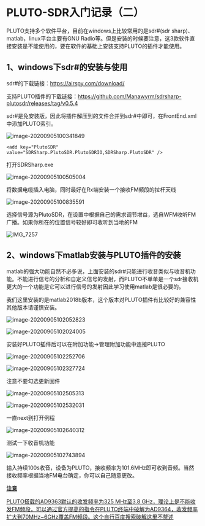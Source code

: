 

# PLUTO-SDR入门记录（二）

PLUTO支持多个软件平台，目前在windows上比较常用的是sdr#(sdr sharp)、matlab，linux平台主要有GNU Radio等。但是安装的时候要注意，这3款软件直接安装是不能使用的，要在软件的基础上安装支持PLUTO的插件才能使用。

## 1、windows下sdr#的安装与使用

sdr#的下载链接：https://airspy.com/download/

支持PLUTO插件的下载链接：https://github.com/Manawyrm/sdrsharp-plutosdr/releases/tag/v0.5.4

sdr#是免安装版，因此将插件解压到的文件合并到sdr#中即可，在FrontEnd.xml中添加PLUTO索引。

![image-20200905100341849](https://picture-1253612317.cos.ap-nanjing.myqcloud.com/img/image-20200905100341849.png)

```
<add key="PlutoSDR" value="SDRSharp.PlutoSDR.PlutoSDRIO,SDRSharp.PlutoSDR" />
```

打开SDRSharp.exe

![image-20200905100505004](https://picture-1253612317.cos.ap-nanjing.myqcloud.com/img/image-20200905100505004.png)

将数据电缆插入电脑，同时最好在Rx端安装一个接收FM频段的拉杆天线

![image-20200905100835591](https://picture-1253612317.cos.ap-nanjing.myqcloud.com/img/image-20200905100835591.png)

选择信号源为PlutoSDR，在设置中根据自己的需求调节增益，选自WFM收听FM广播。如果你所在的位置信号较好即可收听到当地的FM

![IMG_7257](https://picture-1253612317.cos.ap-nanjing.myqcloud.com/img/IMG_7257.JPG)

## 2、windows下matlab安装与PLUTO插件的安装

​        matlab的强大功能自然不必多说，上面安装的sdr#只能进行收音类似与收音机功能。不能进行信号的分析和自定义信号的发射，而PLUTO不单单是一个sdr接收机更大的一个功能是它可以进行信号的发射因此学习使用matlab是很必要的。

​        我们这里安装的是matlab2018b版本，这个版本对PLUTO插件有比较好的兼容性其他版本请谨慎安装。

![image-20200905102052823](https://picture-1253612317.cos.ap-nanjing.myqcloud.com/img/image-20200905102052823.png)



![image-20200905102024005](https://picture-1253612317.cos.ap-nanjing.myqcloud.com/img/image-20200905102024005.png)

安装好PLUTO插件后可以在附加功能->管理附加功能中连接PLUTO

![image-20200905102252706](https://picture-1253612317.cos.ap-nanjing.myqcloud.com/img/image-20200905102252706.png)

![image-20200905102327724](https://picture-1253612317.cos.ap-nanjing.myqcloud.com/img/image-20200905102327724.png)

注意不要勾选更新固件

![image-20200905102505313](https://picture-1253612317.cos.ap-nanjing.myqcloud.com/img/image-20200905102505313.png)

![image-20200905102532031](https://picture-1253612317.cos.ap-nanjing.myqcloud.com/img/image-20200905102532031.png)

一直next到打开例程

![image-20200905102640312](https://picture-1253612317.cos.ap-nanjing.myqcloud.com/img/image-20200905102640312.png)

测试一下收音机功能

![image-20200905102743894](https://picture-1253612317.cos.ap-nanjing.myqcloud.com/img/image-20200905102743894.png)

输入持续100s收音，设备为PLUTO，接收频率为101.6MHz即可收到音频。当然接收频率根据当地FM电台确定，你可以自己随意更改。

<u>**注意**</u>

<u>PLUTO搭载的AD9363默认的收发频率为325 MHz至3.8 GHz，理论上是不能收发FM频段，可以通过官方提高的指令在PLUTO终端中破解为AD9364，收发频率扩大到70MHz~6GHz覆盖FM频段。这个自行百度搜索破解这里不赘述</u>





